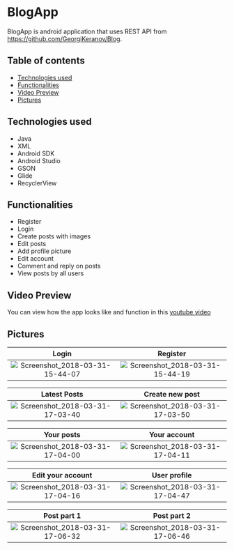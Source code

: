 # BlogApp

BlogApp is android application that uses REST API from https://github.com/GeorgiKeranov/Blog.

## Table of contents
- [Technologies used](#technologies-used)
- [Functionalities](#functionalities)
- [Video Preview](#video-preview)
- [Pictures](#pictures)

## Technologies used
- Java
- XML
- Android SDK
- Android Studio
- GSON
- Glide
- RecyclerView

## Functionalities
- Register
- Login
- Create posts with images
- Edit posts
- Add profile picture
- Edit account
- Comment and reply on posts
- View posts by all users

## Video Preview
You can view how the app looks like and function in this [youtube video](https://www.youtube.com/watch?v=_EsLyXYh-6I)

## Pictures
Login           |  Register
:-------------------------:|:-------------------------:
![Screenshot_2018-03-31-15-44-07](https://user-images.githubusercontent.com/22518317/129770967-e2dfe8ea-596a-4e1c-be0d-54f469ce8db0.png)  |  ![Screenshot_2018-03-31-15-44-19](https://user-images.githubusercontent.com/22518317/129770970-db21de6d-9c86-4b0b-a8b1-1db0a23584a8.png)

Latest Posts           |  Create new post
:-------------------------:|:-------------------------:
![Screenshot_2018-03-31-17-03-40](https://user-images.githubusercontent.com/22518317/129770973-7c5120d2-636b-4000-badd-ba0a37580953.png)  |  ![Screenshot_2018-03-31-17-03-50](https://user-images.githubusercontent.com/22518317/129770979-95de29b0-e395-4a71-820c-d15b85fd3b16.png)

Your posts           |  Your account
:-------------------------:|:-------------------------:
![Screenshot_2018-03-31-17-04-00](https://user-images.githubusercontent.com/22518317/129770984-5b82eb29-14fc-47a6-bd60-33bcbe31c33f.png)  |  ![Screenshot_2018-03-31-17-04-11](https://user-images.githubusercontent.com/22518317/129770987-ead29164-5f98-4aa8-8600-c16664d3b643.png)

Edit your account           |  User profile
:-------------------------:|:-------------------------:
![Screenshot_2018-03-31-17-04-16](https://user-images.githubusercontent.com/22518317/129770992-3a375a45-4368-4bca-a37c-273b12b900e6.png)  |  ![Screenshot_2018-03-31-17-04-47](https://user-images.githubusercontent.com/22518317/129771004-f139062f-94da-4957-a6a8-9d356c4aacbc.png)

Post part 1           |  Post part 2
:-------------------------:|:-------------------------:
![Screenshot_2018-03-31-17-06-32](https://user-images.githubusercontent.com/22518317/129771010-ef5a9201-163b-41d9-9fd7-cc2b6e1d8fa3.png)  |  ![Screenshot_2018-03-31-17-06-46](https://user-images.githubusercontent.com/22518317/129771024-0af3290b-f3e0-440e-9f73-fe1d0ef93c6c.png)

